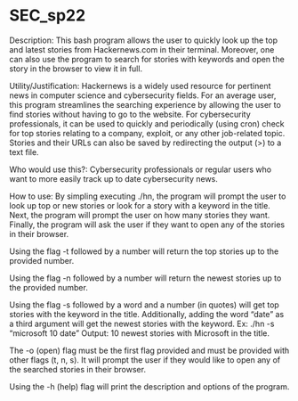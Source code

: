 # SEC_sp22

Description: 
This bash program allows the user to quickly look up the top and latest stories from Hackernews.com in their terminal. Moreover, one can also use the program to search for stories with keywords and open the story in the browser to view it in full.

Utility/Justification:
Hackernews is a widely used resource for pertinent news in computer science and cybersecurity fields. For an average user, this program streamlines the searching experience by allowing the user to find stories without having to go to the website. For cybersecurity professionals, it can be used to quickly and periodically (using cron) check for top stories relating to a company, exploit, or any other job-related topic. Stories and their URLs can also be saved by redirecting the output (>) to a text file. 

Who would use this?:
Cybersecurity professionals or regular users who want to more easily track up to date cybersecurity news.

How to use:
By simpling executing ./hn, the program will prompt the user to look up top or new stories or look for a story with a keyword in the title. Next, the program will prompt the user on how many stories they want. Finally, the program will ask the user if they want to open any of the stories in their browser.

Using the flag -t followed by a number will return the top stories up to the provided number.

Using the flag -n followed by a number will return the newest stories up to the provided number.

Using the flag -s followed by a word and a number (in quotes) will get top stories with the keyword in the title. Additionally, adding the word “date” as a third argument will get the newest stories with the keyword. Ex: ./hn -s “microsoft 10 date” Output: 10 newest stories with Microsoft in the title.

The -o (open) flag must be the first flag provided and must be provided with other flags (t, n, s). It will prompt the user if they would like to open any of the searched stories in their browser.

Using the -h (help) flag will print the description and options of the program.
